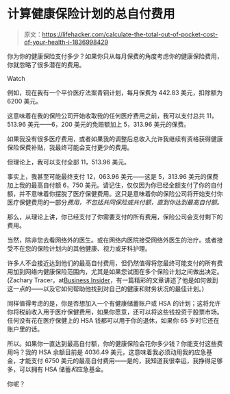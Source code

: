 # 计算健康保险计划的总自付费用

> 原文：<https://lifehacker.com/calculate-the-total-out-of-pocket-cost-of-your-health-i-1836998429>

你为你的健康保险支付多少？如果你只从每月保费的角度考虑你的健康保险费用，你就忽略了很多潜在的费用。

Watch

例如，现在我有一个平价医疗法案青铜计划，每月保费为 442.83 美元，扣除额为 6200 美元。

这意味着在我的保险公司开始收取我的任何医疗费用之前，我可以支付总共 11，513.96 美元——6，200 美元的免赔额加上 5，313.96 美元的保费。

如果我没有很多医疗费用，或者如果我的调整后总收入允许我继续有资格获得健康保险保费补贴，我最终可能会支付更少的费用。

但理论上，我可以支付全部 11，513.96 美元。

事实上，我甚至可能最终支付 12，063.96 美元——这是 5，313.96 美元的保费加上我的最高自付额 6，750 美元。请记住，仅仅因为你已经全额支付了你的自付额，并不意味着你摆脱了医疗保健费用。这只是意味着你的保险公司将开始支付你医疗保健费用的一部分*费用，不包括共同保险或共付额，直到你达到最高自付额。*

那么，从理论上讲，你已经支付了你需要支付的所有费用，保险公司会支付剩下的费用。

当然，除非您去看网络外的医生。或在网络内医院接受网络外医生的治疗。或者接受不在您的保险计划内的其他健康、视力或牙科护理。

许多人不会接近达到他们的最高自付费用，但仍然值得将您最终可能支付的所有费用加到网络内健康保险范围内，尤其是如果您试图在多个保险计划之间做出决定。(Zachary Tracer，at[Business Insider](https://www.businessinsider.com/how-to-pick-choose-health-insurance-plan-2018-10)，有一篇精彩的文章讲述了他是如何做到这一点的——以及它如何帮助他找到对自己的健康和财务状况的最佳计划。)

同样值得考虑的是，你是否想加入一个有健康储蓄账户或 HSA 的计划；这将允许你将税前收入用于医疗保健费用，如果你愿意，还可以将这些钱投资于股票市场。任何没有花在医疗保健上的 HSA 钱都可以用于你的退休，如果你 65 岁时它还在账户里的话。

所以。如果你一直达到最高自付额，你的健康保险会花你多少钱？你能支付这些费用吗？我的 HSA 余额目前是 4036.49 美元，这意味着我必须动用我的应急基金，才能支付 6750 美元的最高自付费用——是的，我知道我很幸运，我挣得足够多，可以拥有 HSA 储蓄*和*应急基金。

你呢？